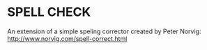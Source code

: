 # SPELL CHECK
An extension of a simple speling corrector created by Peter Norvig: http://www.norvig.com/spell-correct.html
